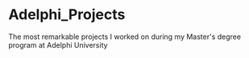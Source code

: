 # Adelphi_Projects
The most remarkable projects I worked on during my Master's degree program at Adelphi University

